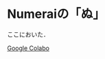 # Numeraiの「ぬ」

ここにおいた．

[Google Colabo](https://colab.research.google.com/drive/14SBWzHIEIOzqe2htBwM7bKhH1fyePLG6#scrollTo=ZMN38IYm0Z_u)
